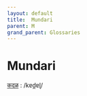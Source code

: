 ```yaml
---
layout: default
title:  Mundari
parent: M
grand_parent: Glossaries
---
```


# Mundari


[कदळ](https://en.wiktionary.org/wiki/?curid=6096652)
: /kɐd̪ɐɭ/

